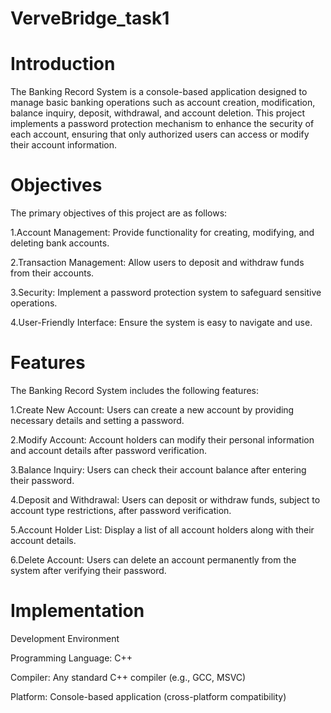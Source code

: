 # VerveBridge_task1
# Introduction

The Banking Record System is a console-based application designed to manage basic banking operations such as account creation, modification, balance inquiry, deposit, withdrawal, and account deletion. This project implements a password protection mechanism to enhance the security of each account, ensuring that only authorized users can access or modify their account information.
# Objectives

The primary objectives of this project are as follows:

 1.Account Management: Provide functionality for creating, modifying, and deleting bank accounts.
 
 2.Transaction Management: Allow users to deposit and withdraw funds from their accounts.
 
 3.Security: Implement a password protection system to safeguard sensitive operations.
 
 4.User-Friendly Interface: Ensure the system is easy to navigate and use.

# Features

The Banking Record System includes the following features:

1.Create New Account: Users can create a new account by providing necessary details and setting a password.

2.Modify Account: Account holders can modify their personal information and account details after password verification.

3.Balance Inquiry: Users can check their account balance after entering their password.

4.Deposit and Withdrawal: Users can deposit or withdraw funds, subject to account type restrictions, after password verification.

5.Account Holder List: Display a list of all account holders along with their account details.

6.Delete Account: Users can delete an account permanently from the system after verifying their password.

# Implementation
Development Environment

Programming Language: C++

Compiler: Any standard C++ compiler (e.g., GCC, MSVC)

Platform: Console-based application (cross-platform compatibility)



  
